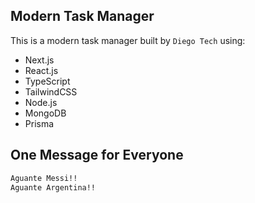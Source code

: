 ## Modern Task Manager

This is a modern task manager built by `Diego Tech` using:

- Next.js
- React.js
- TypeScript
- TailwindCSS
- Node.js
- MongoDB
- Prisma

## One Message for Everyone

```bash
Aguante Messi!!
Aguante Argentina!!
```